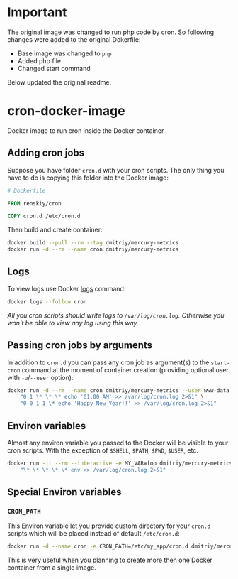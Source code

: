 # Important
The original image was changed to run php code by cron. So following changes were added to the original Dokerfile:
* Base image was changed to `php`
* Added php file
* Changed start command

Below updated the original readme.

# cron-docker-image

Docker image to run cron inside the Docker container

## Adding cron jobs

Suppose you have folder `cron.d` with your cron scripts. The only thing you have to do is copying this folder into the Docker image:

```Dockerfile
# Dockerfile

FROM renskiy/cron

COPY cron.d /etc/cron.d
```

Then build and create container:

```bash
docker build --pull --rm --tag dmitriy/mercury-metrics .
docker run -d --rm --name cron dmitriy/mercury-metrics
```

## Logs

To view logs use Docker [logs](https://docs.docker.com/engine/reference/commandline/logs/) command:

```bash
docker logs --follow cron
```

*All you cron scripts should write logs to `/var/log/cron.log`. Otherwise you won't be able to view any log using this way.*

## Passing cron jobs by arguments

In addition to `cron.d` you can pass any cron job as argument(s) to the `start-cron` command at the moment of container creation (providing optional user with `-u`/`--user` option):

```bash
docker run -d --rm --name cron dmitriy/mercury-metrics --user www-data \
    "0 1 \* \* \* echo '01:00 AM' >> /var/log/cron.log 2>&1" \
    "0 0 1 1 \* echo 'Happy New Year!!' >> /var/log/cron.log 2>&1"
```

## Environ variables

Almost any environ variable you passed to the Docker will be visible to your cron scripts. With the exception of `$SHELL`, `$PATH`, `$PWD`, `$USER`, etc.

```bash
docker run -it --rm --interactive -e MY_VAR=foo dmitriy/mercury-metrics start-cron \
    "\* \* \* \* \* env >> /var/log/cron.log 2>&1"
```

## Special Environ variables

### `CRON_PATH`

This Environ variable let you provide custom directory for your `cron.d` scripts which will be placed instead of default `/etc/cron.d`:

```bash
docker run -d --name cron -e CRON_PATH=/etc/my_app/cron.d dmitriy/mercury-metrics
```

This is very useful when you planning to create more then one Docker container from a single image.
